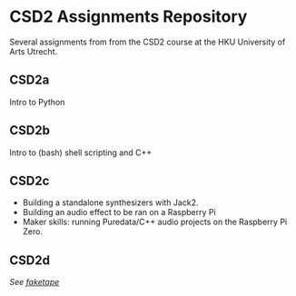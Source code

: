 # CSD2 Assignments Repository
Several assignments from from the CSD2 course at the HKU University of Arts Utrecht.

## CSD2a
Intro to Python

## CSD2b
Intro to (bash) shell scripting and C++

## CSD2c
- Building a standalone synthesizers with Jack2.
- Building an audio effect to be ran on a Raspberry Pi
- Maker skills: running Puredata/C++ audio projects on the Raspberry Pi Zero.

## CSD2d
*See [faketape](https://github.com/wjslager/faketape)*
